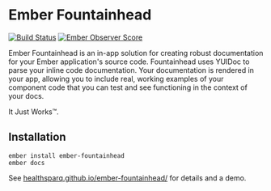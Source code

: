 # Ember Fountainhead
[![Build Status](https://travis-ci.org/healthsparq/ember-fountainhead.svg?branch=develop)](https://travis-ci.org/healthsparq/ember-fountainhead) [![Ember Observer Score](https://emberobserver.com/badges/ember-fountainhead.svg)](https://emberobserver.com/addons/ember-fountainhead)

Ember Fountainhead is an in-app solution for creating robust documentation for
your Ember application's source code. Fountainhead uses YUIDoc to parse your
inline code documentation. Your documentation is rendered in your app, allowing
you to include real, working examples of your component code that you can test
and see functioning in the context of your docs.

It Just Works™.

## Installation

```
ember install ember-fountainhead
ember docs
```

See [healthsparq.github.io/ember-fountainhead/](https://healthsparq.github.io/ember-fountainhead/) for details and a demo.

